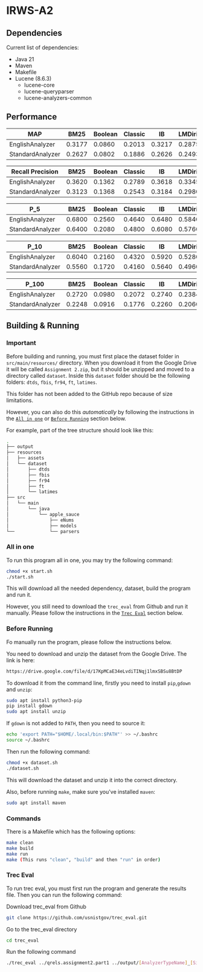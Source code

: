 # IRWS-A2


## Dependencies
Current list of dependencies:
- Java 21
- Maven
- Makefile
- Lucene (8.6.3)
    - lucene-core
    - lucene-queryparser
    - lucene-analyzers-common

## Performance
| MAP              | BM25   | Boolean | Classic | IB     | LMDirichlet |
|------------------|--------|---------|---------|--------|-------------|
| EnglishAnalyzer  | 0.3177 | 0.0860  | 0.2013  | 0.3217 | 0.2875      |
| StandardAnalyzer | 0.2627 | 0.0802  | 0.1886  | 0.2626 | 0.2493      |

| Recall Precision | BM25   | Boolean | Classic | IB     | LMDirichlet |
|------------------|--------|---------|---------|--------|-------------|
| EnglishAnalyzer  | 0.3620 | 0.1362  | 0.2789  | 0.3618 | 0.3345      |
| StandardAnalyzer | 0.3123 | 0.1368  | 0.2543  | 0.3184 | 0.2980      |

| P_5              | BM25   | Boolean | Classic | IB     | LMDirichlet |
|------------------|--------|---------|---------|--------|-------------|
| EnglishAnalyzer  | 0.6800 | 0.2560  | 0.4640  | 0.6480 | 0.5840      |
| StandardAnalyzer | 0.6400 | 0.2080  | 0.4800  | 0.6080 | 0.5760      |

| P_10             | BM25   | Boolean | Classic | IB     | LMDirichlet |
|------------------|--------|---------|---------|--------|-------------|
| EnglishAnalyzer  | 0.6040 | 0.2160  | 0.4320  | 0.5920 | 0.5280      |
| StandardAnalyzer | 0.5560 | 0.1720  | 0.4160  | 0.5640 | 0.4960      |

| P_100            | BM25   | Boolean | Classic | IB     | LMDirichlet |
|------------------|--------|---------|---------|--------|-------------|
| EnglishAnalyzer  | 0.2720 | 0.0980  | 0.2072  | 0.2740 | 0.2384      |
| StandardAnalyzer | 0.2248 | 0.0916  | 0.1776  | 0.2260 | 0.2060      |


## Building & Running

### Important
Before building and running, you must first place the dataset folder in ```src/main/resources/``` directory. When you download it from the Google Drive it will be called ```Assignment 2.zip```, but it should be unzipped and moved to a directory called ```dataset```. Inside this ```dataset``` folder should be the following folders: ```dtds```, ```fbis```, ```fr94```, ```ft```, ```latimes```.

This folder has not been added to the GitHub repo because of size limitations.

However, you can also do this *automatically* by following the instructions in the [```All in one```](#all-in-one) or [```Before Running```](#before-running) section below.

For example, part of the tree structure should look like this:
```bash
.
├── output
├── resources
│   ├── assets
│   └── dataset
│       ├── dtds
│       ├── fbis
│       ├── fr94
│       ├── ft
│       └── latimes
├── src
│   └── main
│       └── java
│           └── apple_sauce
│               ├── eNums
│               ├── models
└──             └── parsers
```

### All in one
To run this program all in one, you may try the following command:
```bash
chmod +x start.sh
./start.sh
```
This will download all the needed dependency, dataset, build the program and run it.

However, you still need to download the ```trec_eval``` from Github and run it manually. Please follow the instructions in the [```Trec Eval```](#trec-eval) section below.

### Before Running

Fo manually run the program, please follow the instructions below.

You need to download and unzip the dataset from the Google Drive. The link is here: 
```bash
https://drive.google.com/file/d/17KpMCaE34eLvdiTINqj1lmxSBSu8BtDP
```
To download it from the command line, firstly you need to install ```pip```,```gdown``` and ```unzip```:
```bash
sudo apt install python3-pip
pip install gdown
sudo apt install unzip
```
If ```gdown``` is not added to ```PATH```, then you need to source it:
```bash
echo 'export PATH="$HOME/.local/bin:$PATH"' >> ~/.bashrc
source ~/.bashrc
```

Then run the following command:

```bash
chmod +x dataset.sh
./dataset.sh
```
This will download the dataset and unzip it into the correct directory.

Also, before running ```make```, make sure you've installed ```maven```:
```bash
sudo apt install maven
```

### Commands
There is a Makefile which has the following options:

```bash
make clean
make build
make run
make (This runs "clean", "build" and then "run" in order)
```

### Trec Eval
To run trec eval, you must first run the program and generate the results file. Then you can run the following command:

Download trec_eval from Github
```bash
git clone https://github.com/usnistgov/trec_eval.git
```

Go to the trec_eval directory
```bash
cd trec_eval
```

Run the following command
```bash
./trec_eval ../qrels.assignment2.part1 ../output/[AnalyzerTypeName]_[SimilarityName]_eval_results.txt
```

